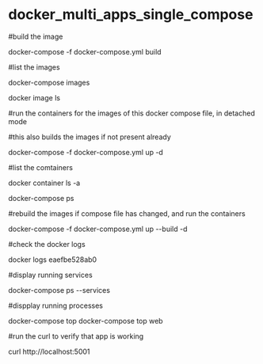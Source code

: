 # docker_multi_apps_single_compose

#build the image

docker-compose -f docker-compose.yml build

#list the images

docker-compose images

docker image ls

#run the containers for the images of this docker compose file, in detached mode

#this also builds the images if not present already

docker-compose -f docker-compose.yml up -d

#list the comtainers

docker container ls -a

docker-compose ps

#rebuild the images if compose file has changed, and run the containers

docker-compose -f docker-compose.yml up --build -d

#check the docker logs

docker logs eaefbe528ab0

#display running services

docker-compose ps --services

#dispplay running processes

docker-compose top
docker-compose top web

#run the curl to verify that app is working

curl http://localhost:5001
